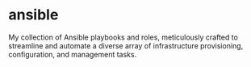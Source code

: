 # ansible
My collection of Ansible playbooks and roles, meticulously crafted to streamline and automate a diverse array of infrastructure provisioning, configuration, and management tasks.
